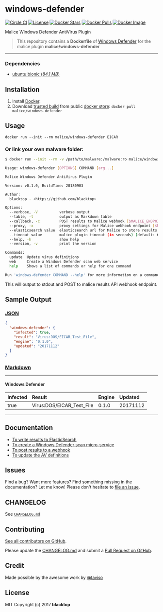 # windows-defender

[![Circle CI](https://circleci.com/gh/malice-plugins/windows-defender.png?style=shield)](https://circleci.com/gh/malice-plugins/windows-defender)
[![License](http://img.shields.io/:license-mit-blue.svg)](http://doge.mit-license.org)
[![Docker Stars](https://img.shields.io/docker/stars/malice/windows-defender.svg)](https://store.docker.com/community/images/malice/windows-defender)
[![Docker Pulls](https://img.shields.io/docker/pulls/malice/windows-defender.svg)](https://store.docker.com/community/images/malice/windows-defender)
[![Docker Image](https://img.shields.io/badge/docker%20image-312MB-blue.svg)](https://store.docker.com/community/images/malice/windows-defender)

Malice Windows Defender AntiVirus Plugin

> This repository contains a **Dockerfile** of [Windows Defender](https://www.microsoft.com/en-us/windows/windows-defender) for the malice plugin **malice/windows-defender**

---

### Dependencies

- [ubuntu:bionic (_84.1 MB_\)](https://hub.docker.com/_/ubuntu/)

## Installation

1. Install [Docker](https://www.docker.io/).
2. Download [trusted build](https://store.docker.com/community/images/malice/windows-defender) from public [docker store](https://store.docker.com): `docker pull malice/windows-defender`

## Usage

```
docker run --init --rm malice/windows-defender EICAR
```

### Or link your own malware folder:

```bash
$ docker run --init --rm -v /path/to/malware:/malware:ro malice/windows-defender FILE

Usage: windows-defender [OPTIONS] COMMAND [arg...]

Malice Windows Defender AntiVirus Plugin

Version: v0.1.0, BuildTime: 20180903

Author:
  blacktop - <https://github.com/blacktop>

Options:
  --verbose, -V          verbose output
  --table, -t            output as Markdown table
  --callback, -c         POST results to Malice webhook [$MALICE_ENDPOINT]
  --proxy, -x            proxy settings for Malice webhook endpoint [$MALICE_PROXY]
  --elasticsearch value  elasticsearch url for Malice to store results [$MALICE_ELASTICSEARCH_URL]
  --timeout value        malice plugin timeout (in seconds) (default: 60) [$MALICE_TIMEOUT]
  --help, -h             show help
  --version, -v          print the version

Commands:
  update  Update virus definitions
  web     Create a Windows Defender scan web service
  help    Shows a list of commands or help for one command

Run 'windows-defender COMMAND --help' for more information on a command.
```

This will output to stdout and POST to malice results API webhook endpoint.

## Sample Output

### [JSON](https://github.com/malice-plugins/windows-defender/blob/master/docs/results.json)

```json
{
  "windows-defender": {
    "infected": true,
    "result": "Virus:DOS/EICAR_Test_File",
    "engine": "0.1.0",
    "updated": "20171112"
  }
}
```

### [Markdown](https://github.com/malice-plugins/windows-defender/blob/master/docs/SAMPLE.md)

---

#### Windows Defender

| Infected | Result                    | Engine | Updated  |
| :------- | :------------------------ | :----- | :------- |
| true     | Virus:DOS/EICAR_Test_File | 0.1.0  | 20171112 |

---

## Documentation

- [To write results to ElasticSearch](https://github.com/malice-plugins/windows-defender/blob/master/docs/elasticsearch.md)
- [To create a Windows Defender scan micro-service](https://github.com/malice-plugins/windows-defender/blob/master/docs/web.md)
- [To post results to a webhook](https://github.com/malice-plugins/windows-defender/blob/master/docs/callback.md)
- [To update the AV definitions](https://github.com/malice-plugins/windows-defender/blob/master/docs/update.md)

## Issues

Find a bug? Want more features? Find something missing in the documentation? Let me know! Please don't hesitate to [file an issue](https://github.com/malice-plugins/windows-defender/issues/new).

## CHANGELOG

See [`CHANGELOG.md`](https://github.com/malice-plugins/windows-defender/blob/master/CHANGELOG.md)

## Contributing

[See all contributors on GitHub](https://github.com/malice-plugins/windows-defender/graphs/contributors).

Please update the [CHANGELOG.md](https://github.com/malice-plugins/windows-defender/blob/master/CHANGELOG.md) and submit a [Pull Request on GitHub](https://help.github.com/articles/using-pull-requests/).

## Credit

Made possible by the awesome work by [@taviso](https://github.com/taviso/loadlibrary)

## License

MIT Copyright (c) 2017 **blacktop**
